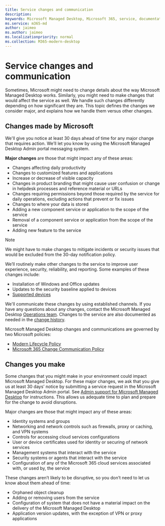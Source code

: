 ```yaml
---
title: Service changes and communication
description: 
keywords: Microsoft Managed Desktop, Microsoft 365, service, documentation
ms.service: m365-md
author: jaimeo
ms.author: jaimeo
ms.localizationpriority: normal
ms.collection: M365-modern-desktop
---
```


# Service changes and communication

Sometimes, Microsoft might need to change details about the way Microsoft Managed Desktop works. Similarly, you might need to make changes that would affect the service as well. We handle such changes differently depending on how significant they are. This topic defines the changes we consider major, and explains how we handle them versus other changes.



## Changes made by Microsoft

We'll give you notice at least 30 days ahead of time for any major change that requires action. We’ll let you know by using the Microsoft Managed Desktop Admin portal messaging system.

**Major changes** are those that might impact any of these areas:
- Changes affecting daily productivity
- Changes to customized features and applications
- Increase or decrease of visible capacity
- Changes in product branding that might cause user confusion or change in helpdesk processes and reference material or URLs
- Changes requiring permissions beyond those required by the service for daily operations, excluding actions that prevent or fix issues
- Changes to where your data is stored
- Adding a new component service or application to the scope of the service
- Removal of a component service or application from the scope of the service
- Adding new feature to the service

> [!NOTE]
> We might have to make changes to mitigate incidents or security issues that would be excluded from the 30-day notification policy.

We’ll routinely make other changes to the service to improve user experience, security, reliability, and reporting. Some examples of these changes include:

- Installation of Windows and Office updates
- Updates to the security baseline applied to devices
- [Supported devices](device-list.md)

We'll communicate these changes by using established channels. If you have any questions about any changes, contact the Microsoft Managed Desktop [Operations team](../working-with-managed-desktop/admin-support.md). Changes to the service are also documented as needed in the [change history](../change-history-managed-desktop.md).

Microsoft Managed Desktop changes and communications are governed by two Microsoft policies:
- [Modern Lifecycle Policy](https://support.microsoft.com/help/30881/modern-lifecycle-policy)
- [Microsoft 365 Change Communication Policy](/office365/admin/manage/message-center?view=o365-worldwide)

## Changes you make

Some changes that you might make in your environment could impact Microsoft Managed Desktop. For these major changes, we ask that you give us at least 30 days’ notice by submitting a service request in the Microsoft Managed Desktop Admin portal. See [Admin support for Microsoft Managed Desktop](../working-with-managed-desktop/admin-support.md) for instructions. This allows us adequate time to plan and prepare for the change to avoid disruptions.

Major changes are those that might impact any of these areas:

- Identity systems and groups
- Networking and network controls such as firewalls, proxy or caching, and VPN systems
- Controls for accessing cloud services configurations
- User or device certificates used for identity or securing of network services
- Management systems that interact with the service
- Security systems or agents that interact with the service
- Configuration of any of the Microsoft 365 cloud services associated with, or used by, the service

These changes aren’t likely to be disruptive, so you don’t need to let us know about them ahead of time:

- Orphaned object cleanup
- Adding or removing users from the service
- Configuration of system that does not have a material impact on the delivery of the Microsoft Managed Desktop
- Application version updates, with the exception of VPN or proxy applications